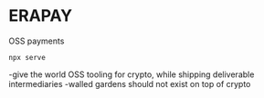 
# ERAPAY

OSS payments

```
npx serve
```

-give the world OSS tooling for crypto, while shipping deliverable intermediaries
-walled gardens should not exist on top of crypto
